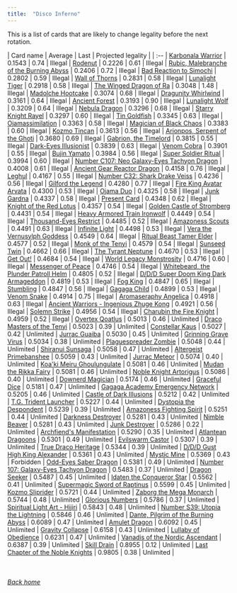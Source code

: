 ```yaml
---
title:  "Disco Inferno"
---
```


This is a list of cards that are likely to change legality before the next rotation.

| Card name | Average | Last | Projected legality |
| :-- |
[Karbonala Warrior](https://db.ygoprodeck.com/card/?search=Karbonala%20Warrior) | 0.1543 | 0.74 | Illegal |
[Rodenut](https://db.ygoprodeck.com/card/?search=Rodenut) | 0.2226 | 0.61 | Illegal |
[Rubic, Malebranche of the Burning Abyss](https://db.ygoprodeck.com/card/?search=Rubic,%20Malebranche%20of%20the%20Burning%20Abyss) | 0.2406 | 0.72 | Illegal |
[Bad Reaction to Simochi](https://db.ygoprodeck.com/card/?search=Bad%20Reaction%20to%20Simochi) | 0.2802 | 0.59 | Illegal |
[Wall of Thorns](https://db.ygoprodeck.com/card/?search=Wall%20of%20Thorns) | 0.2831 | 0.58 | Illegal |
[Lunalight Tiger](https://db.ygoprodeck.com/card/?search=Lunalight%20Tiger) | 0.2918 | 0.58 | Illegal |
[The Winged Dragon of Ra](https://db.ygoprodeck.com/card/?search=The%20Winged%20Dragon%20of%20Ra) | 0.3048 | 1.48 | Illegal |
[Madolche Hootcake](https://db.ygoprodeck.com/card/?search=Madolche%20Hootcake) | 0.3074 | 0.68 | Illegal |
[Dragunity Whirlwind](https://db.ygoprodeck.com/card/?search=Dragunity%20Whirlwind) | 0.3161 | 0.64 | Illegal |
[Ancient Forest](https://db.ygoprodeck.com/card/?search=Ancient%20Forest) | 0.3193 | 0.90 | Illegal |
[Lunalight Wolf](https://db.ygoprodeck.com/card/?search=Lunalight%20Wolf) | 0.3209 | 0.64 | Illegal |
[Nebula Dragon](https://db.ygoprodeck.com/card/?search=Nebula%20Dragon) | 0.3296 | 0.68 | Illegal |
[Starry Knight Rayel](https://db.ygoprodeck.com/card/?search=Starry%20Knight%20Rayel) | 0.3297 | 0.60 | Illegal |
[Tin Goldfish](https://db.ygoprodeck.com/card/?search=Tin%20Goldfish) | 0.3345 | 0.63 | Illegal |
[Ojamassimilation](https://db.ygoprodeck.com/card/?search=Ojamassimilation) | 0.3363 | 0.58 | Illegal |
[Magician of Black Chaos](https://db.ygoprodeck.com/card/?search=Magician%20of%20Black%20Chaos) | 0.3383 | 0.60 | Illegal |
[Kozmo Tincan](https://db.ygoprodeck.com/card/?search=Kozmo%20Tincan) | 0.3613 | 0.56 | Illegal |
[Arionpos, Serpent of the Ghoti](https://db.ygoprodeck.com/card/?search=Arionpos,%20Serpent%20of%20the%20Ghoti) | 0.3680 | 0.69 | Illegal |
[Gabrion, the Timelord](https://db.ygoprodeck.com/card/?search=Gabrion,%20the%20Timelord) | 0.3815 | 0.55 | Illegal |
[Dark-Eyes Illusionist](https://db.ygoprodeck.com/card/?search=Dark-Eyes%20Illusionist) | 0.3839 | 0.63 | Illegal |
[Venom Cobra](https://db.ygoprodeck.com/card/?search=Venom%20Cobra) | 0.3901 | 0.55 | Illegal |
[Bujin Yamato](https://db.ygoprodeck.com/card/?search=Bujin%20Yamato) | 0.3984 | 0.56 | Illegal |
[Super Soldier Ritual](https://db.ygoprodeck.com/card/?search=Super%20Soldier%20Ritual) | 0.3994 | 0.60 | Illegal |
[Number C107: Neo Galaxy-Eyes Tachyon Dragon](https://db.ygoprodeck.com/card/?search=Number%20C107:%20Neo%20Galaxy-Eyes%20Tachyon%20Dragon) | 0.4008 | 0.61 | Illegal |
[Ancient Gear Reactor Dragon](https://db.ygoprodeck.com/card/?search=Ancient%20Gear%20Reactor%20Dragon) | 0.4158 | 0.76 | Illegal |
[Leghul](https://db.ygoprodeck.com/card/?search=Leghul) | 0.4167 | 0.55 | Illegal |
[Number C32: Shark Drake Veiss](https://db.ygoprodeck.com/card/?search=Number%20C32:%20Shark%20Drake%20Veiss) | 0.4236 | 0.56 | Illegal |
[Gilford the Legend](https://db.ygoprodeck.com/card/?search=Gilford%20the%20Legend) | 0.4280 | 0.77 | Illegal |
[Fire King Avatar Arvata](https://db.ygoprodeck.com/card/?search=Fire%20King%20Avatar%20Arvata) | 0.4300 | 0.53 | Illegal |
[Ojama Duo](https://db.ygoprodeck.com/card/?search=Ojama%20Duo) | 0.4325 | 0.58 | Illegal |
[Junk Gardna](https://db.ygoprodeck.com/card/?search=Junk%20Gardna) | 0.4337 | 0.58 | Illegal |
[Present Card](https://db.ygoprodeck.com/card/?search=Present%20Card) | 0.4348 | 0.62 | Illegal |
[Knight of the Red Lotus](https://db.ygoprodeck.com/card/?search=Knight%20of%20the%20Red%20Lotus) | 0.4357 | 0.54 | Illegal |
[Golden Castle of Stromberg](https://db.ygoprodeck.com/card/?search=Golden%20Castle%20of%20Stromberg) | 0.4431 | 0.54 | Illegal |
[Heavy Armored Train Ironwolf](https://db.ygoprodeck.com/card/?search=Heavy%20Armored%20Train%20Ironwolf) | 0.4449 | 0.54 | Illegal |
[Thousand-Eyes Restrict](https://db.ygoprodeck.com/card/?search=Thousand-Eyes%20Restrict) | 0.4485 | 0.52 | Illegal |
[Amazoness Scouts](https://db.ygoprodeck.com/card/?search=Amazoness%20Scouts) | 0.4491 | 0.63 | Illegal |
[Infinite Light](https://db.ygoprodeck.com/card/?search=Infinite%20Light) | 0.4498 | 0.53 | Illegal |
[Vera the Vernusylph Goddess](https://db.ygoprodeck.com/card/?search=Vera%20the%20Vernusylph%20Goddess) | 0.4549 | 0.64 | Illegal |
[Ritual Beast Tamer Elder](https://db.ygoprodeck.com/card/?search=Ritual%20Beast%20Tamer%20Elder) | 0.4577 | 0.52 | Illegal |
[Monk of the Tenyi](https://db.ygoprodeck.com/card/?search=Monk%20of%20the%20Tenyi) | 0.4579 | 0.54 | Illegal |
[Sunseed Twin](https://db.ygoprodeck.com/card/?search=Sunseed%20Twin) | 0.4662 | 0.66 | Illegal |
[The Tyrant Neptune](https://db.ygoprodeck.com/card/?search=The%20Tyrant%20Neptune) | 0.4670 | 0.53 | Illegal |
[Get Out!](https://db.ygoprodeck.com/card/?search=Get%20Out!) | 0.4684 | 0.54 | Illegal |
[World Legacy Monstrosity](https://db.ygoprodeck.com/card/?search=World%20Legacy%20Monstrosity) | 0.4716 | 0.60 | Illegal |
[Messenger of Peace](https://db.ygoprodeck.com/card/?search=Messenger%20of%20Peace) | 0.4746 | 0.54 | Illegal |
[Whitebeard, the Plunder Patroll Helm](https://db.ygoprodeck.com/card/?search=Whitebeard,%20the%20Plunder%20Patroll%20Helm) | 0.4805 | 0.52 | Illegal |
[D/D/D Super Doom King Dark Armageddon](https://db.ygoprodeck.com/card/?search=D/D/D%20Super%20Doom%20King%20Dark%20Armageddon) | 0.4819 | 0.53 | Illegal |
[Fog King](https://db.ygoprodeck.com/card/?search=Fog%20King) | 0.4847 | 0.65 | Illegal |
[Stumbling](https://db.ygoprodeck.com/card/?search=Stumbling) | 0.4847 | 0.56 | Illegal |
[Gagaga Child](https://db.ygoprodeck.com/card/?search=Gagaga%20Child) | 0.4899 | 0.53 | Illegal |
[Venom Snake](https://db.ygoprodeck.com/card/?search=Venom%20Snake) | 0.4914 | 0.75 | Illegal |
[Aromaseraphy Angelica](https://db.ygoprodeck.com/card/?search=Aromaseraphy%20Angelica) | 0.4918 | 0.63 | Illegal |
[Ancient Warriors - Ingenious Zhuge Kong](https://db.ygoprodeck.com/card/?search=Ancient%20Warriors%20-%20Ingenious%20Zhuge%20Kong) | 0.4921 | 0.56 | Illegal |
[Solemn Strike](https://db.ygoprodeck.com/card/?search=Solemn%20Strike) | 0.4956 | 0.54 | Illegal |
[Charubin the Fire Knight](https://db.ygoprodeck.com/card/?search=Charubin%20the%20Fire%20Knight) | 0.4959 | 0.52 | Illegal |
[Overtex Qoatlus](https://db.ygoprodeck.com/card/?search=Overtex%20Qoatlus) | 0.5013 | 0.46 | Unlimited |
[Draco Masters of the Tenyi](https://db.ygoprodeck.com/card/?search=Draco%20Masters%20of%20the%20Tenyi) | 0.5023 | 0.39 | Unlimited |
[Constellar Kaus](https://db.ygoprodeck.com/card/?search=Constellar%20Kaus) | 0.5027 | 0.42 | Unlimited |
[Jurrac Guaiba](https://db.ygoprodeck.com/card/?search=Jurrac%20Guaiba) | 0.5030 | 0.45 | Unlimited |
[Grinning Grave Virus](https://db.ygoprodeck.com/card/?search=Grinning%20Grave%20Virus) | 0.5034 | 0.38 | Unlimited |
[Plaguespreader Zombie](https://db.ygoprodeck.com/card/?search=Plaguespreader%20Zombie) | 0.5048 | 0.44 | Unlimited |
[Shiranui Sunsaga](https://db.ygoprodeck.com/card/?search=Shiranui%20Sunsaga) | 0.5058 | 0.47 | Unlimited |
[Altergeist Primebanshee](https://db.ygoprodeck.com/card/?search=Altergeist%20Primebanshee) | 0.5059 | 0.43 | Unlimited |
[Jurrac Meteor](https://db.ygoprodeck.com/card/?search=Jurrac%20Meteor) | 0.5074 | 0.40 | Unlimited |
[Koa'ki Meiru Ghoulungulate](https://db.ygoprodeck.com/card/?search=Koa'ki%20Meiru%20Ghoulungulate) | 0.5081 | 0.46 | Unlimited |
[Mudan the Rikka Fairy](https://db.ygoprodeck.com/card/?search=Mudan%20the%20Rikka%20Fairy) | 0.5081 | 0.46 | Unlimited |
[Noble Knight Artorigus](https://db.ygoprodeck.com/card/?search=Noble%20Knight%20Artorigus) | 0.5086 | 0.40 | Unlimited |
[Downerd Magician](https://db.ygoprodeck.com/card/?search=Downerd%20Magician) | 0.5174 | 0.46 | Unlimited |
[Graceful Dice](https://db.ygoprodeck.com/card/?search=Graceful%20Dice) | 0.5181 | 0.47 | Unlimited |
[Gagaga Academy Emergency Network](https://db.ygoprodeck.com/card/?search=Gagaga%20Academy%20Emergency%20Network) | 0.5205 | 0.46 | Unlimited |
[Castle of Dark Illusions](https://db.ygoprodeck.com/card/?search=Castle%20of%20Dark%20Illusions) | 0.5212 | 0.42 | Unlimited |
[T.G. Trident Launcher](https://db.ygoprodeck.com/card/?search=T.G.%20Trident%20Launcher) | 0.5227 | 0.44 | Unlimited |
[Dystopia the Despondent](https://db.ygoprodeck.com/card/?search=Dystopia%20the%20Despondent) | 0.5239 | 0.39 | Unlimited |
[Amazoness Fighting Spirit](https://db.ygoprodeck.com/card/?search=Amazoness%20Fighting%20Spirit) | 0.5251 | 0.44 | Unlimited |
[Darkness Destroyer](https://db.ygoprodeck.com/card/?search=Darkness%20Destroyer) | 0.5281 | 0.43 | Unlimited |
[Nimble Beaver](https://db.ygoprodeck.com/card/?search=Nimble%20Beaver) | 0.5281 | 0.43 | Unlimited |
[Junk Destroyer](https://db.ygoprodeck.com/card/?search=Junk%20Destroyer) | 0.5286 | 0.22 | Unlimited |
[Archfiend's Manifestation](https://db.ygoprodeck.com/card/?search=Archfiend's%20Manifestation) | 0.5290 | 0.35 | Unlimited |
[Atlantean Dragoons](https://db.ygoprodeck.com/card/?search=Atlantean%20Dragoons) | 0.5301 | 0.49 | Unlimited |
[Evilswarm Castor](https://db.ygoprodeck.com/card/?search=Evilswarm%20Castor) | 0.5307 | 0.39 | Unlimited |
[True Draco Heritage](https://db.ygoprodeck.com/card/?search=True%20Draco%20Heritage) | 0.5344 | 0.39 | Unlimited |
[D/D/D Gust High King Alexander](https://db.ygoprodeck.com/card/?search=D/D/D%20Gust%20High%20King%20Alexander) | 0.5361 | 0.43 | Unlimited |
[Mystic Mine](https://db.ygoprodeck.com/card/?search=Mystic%20Mine) | 0.5369 | 0.43 | Forbidden |
[Odd-Eyes Saber Dragon](https://db.ygoprodeck.com/card/?search=Odd-Eyes%20Saber%20Dragon) | 0.5381 | 0.49 | Unlimited |
[Number 107: Galaxy-Eyes Tachyon Dragon](https://db.ygoprodeck.com/card/?search=Number%20107:%20Galaxy-Eyes%20Tachyon%20Dragon) | 0.5483 | 0.37 | Unlimited |
[Dragon Seeker](https://db.ygoprodeck.com/card/?search=Dragon%20Seeker) | 0.5487 | 0.45 | Unlimited |
[Idaten the Conqueror Star](https://db.ygoprodeck.com/card/?search=Idaten%20the%20Conqueror%20Star) | 0.5562 | 0.41 | Unlimited |
[Supermagic Sword of Raptinus](https://db.ygoprodeck.com/card/?search=Supermagic%20Sword%20of%20Raptinus) | 0.5599 | 0.45 | Unlimited |
[Kozmo Sliprider](https://db.ygoprodeck.com/card/?search=Kozmo%20Sliprider) | 0.5721 | 0.44 | Unlimited |
[Zaborg the Mega Monarch](https://db.ygoprodeck.com/card/?search=Zaborg%20the%20Mega%20Monarch) | 0.5744 | 0.48 | Unlimited |
[Glorious Numbers](https://db.ygoprodeck.com/card/?search=Glorious%20Numbers) | 0.5786 | 0.37 | Unlimited |
[Spiritual Light Art - Hijiri](https://db.ygoprodeck.com/card/?search=Spiritual%20Light%20Art%20-%20Hijiri) | 0.5843 | 0.48 | Unlimited |
[Number S39: Utopia the Lightning](https://db.ygoprodeck.com/card/?search=Number%20S39:%20Utopia%20the%20Lightning) | 0.5846 | 0.46 | Unlimited |
[Dante, Pilgrim of the Burning Abyss](https://db.ygoprodeck.com/card/?search=Dante,%20Pilgrim%20of%20the%20Burning%20Abyss) | 0.6089 | 0.47 | Unlimited |
[Amulet Dragon](https://db.ygoprodeck.com/card/?search=Amulet%20Dragon) | 0.6092 | 0.45 | Unlimited |
[Gravity Collapse](https://db.ygoprodeck.com/card/?search=Gravity%20Collapse) | 0.6158 | 0.43 | Unlimited |
[Lullaby of Obedience](https://db.ygoprodeck.com/card/?search=Lullaby%20of%20Obedience) | 0.6231 | 0.47 | Unlimited |
[Vanadis of the Nordic Ascendant](https://db.ygoprodeck.com/card/?search=Vanadis%20of%20the%20Nordic%20Ascendant) | 0.6387 | 0.39 | Unlimited |
[Skill Drain](https://db.ygoprodeck.com/card/?search=Skill%20Drain) | 0.8955 | 0.12 | Unlimited |
[Last Chapter of the Noble Knights](https://db.ygoprodeck.com/card/?search=Last%20Chapter%20of%20the%20Noble%20Knights) | 0.9805 | 0.38 | Unlimited |

<br>

###### [Back home](index)